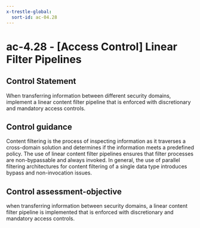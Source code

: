 ```yaml
---
x-trestle-global:
  sort-id: ac-04.28
---
```


# ac-4.28 - \[Access Control\] Linear Filter Pipelines

## Control Statement

When transferring information between different security domains, implement a linear content filter pipeline that is enforced with discretionary and mandatory access controls.

## Control guidance

Content filtering is the process of inspecting information as it traverses a cross-domain solution and determines if the information meets a predefined policy. The use of linear content filter pipelines ensures that filter processes are non-bypassable and always invoked. In general, the use of parallel filtering architectures for content filtering of a single data type introduces bypass and non-invocation issues.

## Control assessment-objective

when transferring information between security domains, a linear content filter pipeline is implemented that is enforced with discretionary and mandatory access controls.
